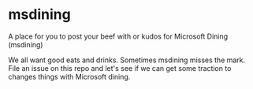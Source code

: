 # msdining
A place for you to post your beef with or kudos for Microsoft Dining (msdining)

We all want good eats and drinks. Sometimes msdining misses the mark. File an issue on this repo and let's see if we can get some traction to changes things with Microsoft dining.

